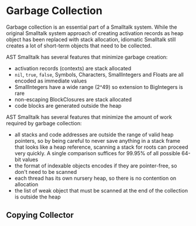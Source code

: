 # Garbage Collection

Garbage collection is an essential part of a Smalltalk system. While the original Smalltalk system approach of creating activation records as heap object has been replaced with stack allocation, idiomatic Smalltalk still creates a lot of short-term objects that need to be collected.

AST Smalltalk has several features that minimize garbage creation:
- activation records (contexts) are stack allocated
- `nil`, `true`, `false`, Symbols, Characters, SmallIntegers and Floats are all encoded as immediate values
- SmallIntegers have a wide range (2^49) so extension to BigIntegers is rare
- non-escaping BlockClosures are stack allocated
- code blocks are generated outside the heap

AST Smalltalk has several features that minimize the amount of work required by garbage collection:
- all stacks and code addresses are outside the range of valid heap pointers, so by being careful to never save anything in a stack frame that looks like a heap reference, scanning a stack for roots can proceed very quickly. A single comparison suffices for 99.95% of all possible 64-bit values
- the format of indexable objects encodes if they are pointer-free, so don't need to be scanned
- each thread has its own nursery heap, so there is no contention on allocation
- the list of weak object that must be scanned at the end of the collection is outside the heap

## Copying Collector